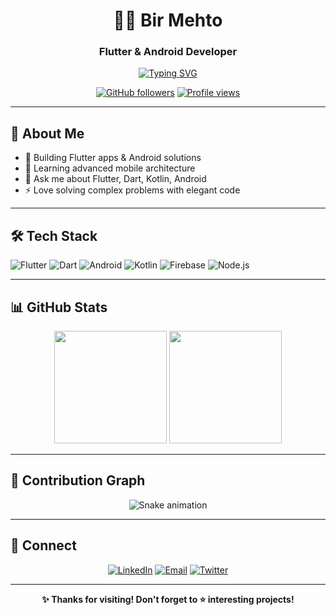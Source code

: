 <div align="center">

# 👨‍💻 Bir Mehto
### Flutter & Android Developer

[![Typing SVG](https://readme-typing-svg.herokuapp.com/?font=Fira+Code&size=18&duration=3000&pause=1000&color=F85D7F&center=true&vCenter=true&width=400&lines=Flutter+Developer;Android+Expert;Open+Source+Lover)](https://git.io/typing-svg)

[![GitHub followers](https://img.shields.io/github/followers/birmehto?style=social)](https://github.com/birmehto)
[![Profile views](https://komarev.com/ghpvc/?username=birmehto&color=0e75b6&style=flat)](https://github.com/birmehto)

</div>

---

## 🚀 About Me

- 🔭 Building Flutter apps & Android solutions
- 🌱 Learning advanced mobile architecture
- 💬 Ask me about Flutter, Dart, Kotlin, Android
- ⚡ Love solving complex problems with elegant code

---

## 🛠️ Tech Stack

![Flutter](https://img.shields.io/badge/Flutter-02569B?style=for-the-badge&logo=flutter&logoColor=white)
![Dart](https://img.shields.io/badge/Dart-0175C2?style=for-the-badge&logo=dart&logoColor=white)
![Android](https://img.shields.io/badge/Android-3DDC84?style=for-the-badge&logo=android&logoColor=white)
![Kotlin](https://img.shields.io/badge/Kotlin-7F52FF?style=for-the-badge&logo=kotlin&logoColor=white)
![Firebase](https://img.shields.io/badge/Firebase-FFCA28?style=for-the-badge&logo=firebase&logoColor=black)
![Node.js](https://img.shields.io/badge/Node.js-339933?style=for-the-badge&logo=node.js&logoColor=white)

---

## 📊 GitHub Stats

<div align="center">
  <img height="180em" src="https://github-readme-stats.vercel.app/api?username=birmehto&show_icons=true&theme=tokyonight&hide_border=true&bg_color=0D1117&title_color=F85D7F&icon_color=F85D7F"/>
  <img height="180em" src="https://github-readme-streak-stats.herokuapp.com/?user=birmehto&theme=tokyonight&hide_border=true&background=0D1117&ring=F85D7F&fire=F85D7F&currStreakLabel=F85D7F"/>
</div>

---

## 🐍 Contribution Graph

<div align="center">
  <img src="https://github.com/birmehto/birmehto/blob/output/github-contribution-grid-snake.svg" alt="Snake animation" />
</div>

---

## 🤝 Connect

<div align="center">

[![LinkedIn](https://img.shields.io/badge/LinkedIn-0A66C2?style=for-the-badge&logo=linkedin&logoColor=white)](https://linkedin.com/in/birmehto)
[![Email](https://img.shields.io/badge/Gmail-D14836?style=for-the-badge&logo=gmail&logoColor=white)](mailto:birmehto@gmail.com)
[![Twitter](https://img.shields.io/badge/Twitter-1DA1F2?style=for-the-badge&logo=twitter&logoColor=white)](https://twitter.com/birmehto)

---

**✨ Thanks for visiting! Don't forget to ⭐ interesting projects!**

</div>